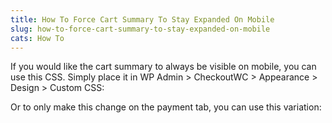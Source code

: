 ```yaml
---
title: How To Force Cart Summary To Stay Expanded On Mobile
slug: how-to-force-cart-summary-to-stay-expanded-on-mobile
cats: How To
---
```



  <p>
    If you would like the cart summary to always be visible on mobile, you can use this CSS. Simply place it in WP Admin &gt; CheckoutWC &gt; Appearance &gt; Design &gt; Custom CSS:
    <script src="https://gist.github.com/clifgriffin/3ec55fb42fd2f87d92e851a6d9eb0d01.js" type="text/javascript"></script>
  </p>
  <p>
    Or to only make this change on the payment tab, you can use this variation:
  </p>
  <script src="https://gist.github.com/clifgriffin/7c8ba82b623157ffd8eb41fbefb0f678.js" type="text/javascript"></script>
